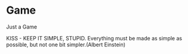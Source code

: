 # Game
Just a Game

KISS - KEEP IT SIMPLE, STUPID.
Everything must be made as simple as possible, but not one bit simpler.(Albert Einstein)

